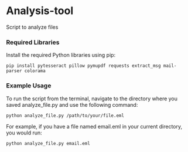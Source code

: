 # Analysis-tool
Script to analyze files


### Required Libraries

Install the required Python libraries using pip:

```
pip install pytesseract pillow pymupdf requests extract_msg mail-parser colorama
```

### Example Usage
To run the script from the terminal, navigate to the directory where you saved analyze_file.py and use the following command:

```
python analyze_file.py /path/to/your/file.eml
```

For example, if you have a file named email.eml in your current directory, you would run:
```
python analyze_file.py email.eml
```
